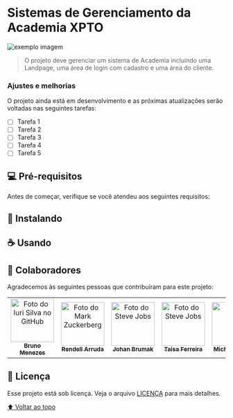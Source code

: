 # Sistemas de Gerenciamento da Academia XPTO

<img src="exemplo-image.png" alt="exemplo imagem">

> O projeto deve gerenciar um sistema de Academia incluindo uma Landpage, uma área de login com cadastro e uma área do cliente.

### Ajustes e melhorias

O projeto ainda está em desenvolvimento e as próximas atualizações serão voltadas nas seguintes tarefas:

- [ ] Tarefa 1
- [ ] Tarefa 2
- [ ] Tarefa 3
- [ ] Tarefa 4
- [ ] Tarefa 5

## 💻 Pré-requisitos

Antes de começar, verifique se você atendeu aos seguintes requisitos:

<!-- * Você instalou a versão mais recente de `<linguagem / dependência / requeridos>`
* Você tem uma máquina `<Windows / Linux / Mac>`. Indique qual sistema operacional é compatível / não compatível.
* Você leu `<guia / link / documentação_relacionada_ao_projeto>`. -->

## 🚀 Instalando <Sistemas de Gerenciamento da Academia XPTO>

<!-- Para instalar o <nome_do_projeto>, siga estas etapas:

Linux e macOS:
```
<comando_de_instalação>
```

Windows:
```
<comando_de_instalação>
``` -->

## ☕ Usando <Sistemas de Gerenciamento da Academia XPTO>

<!-- Para usar <nome_do_projeto>, siga estas etapas:

```
<exemplo_de_uso>
```

Adicione comandos de execução e exemplos que você acha que os usuários acharão úteis. Fornece uma referência de opções para pontos de bônus! -->

<!-- ## 📫 Contribuindo para <nome_do_projeto> -->
<!---Se o seu README for longo ou se você tiver algum processo ou etapas específicas que deseja que os contribuidores sigam, considere a criação de um arquivo CONTRIBUTING.md separado--->
<!-- Para contribuir com <nome_do_projeto>, siga estas etapas:

1. Bifurque este repositório.
2. Crie um branch: `git checkout -b <nome_branch>`.
3. Faça suas alterações e confirme-as: `git commit -m '<mensagem_commit>'`
4. Envie para o branch original: `git push origin <nome_do_projeto> / <local>`
5. Crie a solicitação de pull.

Como alternativa, consulte a documentação do GitHub em [como criar uma solicitação pull](https://help.github.com/en/github/collaborating-with-issues-and-pull-requests/creating-a-pull-request). -->

## 🤝 Colaboradores

Agradecemos às seguintes pessoas que contribuíram para este projeto:

<table>
  <tr>
    <td align="center">
      <a href="https://github.com/menezesbruno">
        <img src="https://avatars.githubusercontent.com/u/10854963?v=4" width="100px;" alt="Foto do Iuri Silva no GitHub"/><br>
        <sub>
          <b>Bruno Menezes</b>
        </sub>
      </a>
    </td>
    <td align="center">
      <a href="#">
        <img src="https://avatars.githubusercontent.com/u/89528131?v=4" width="100px;" alt="Foto do Mark Zuckerberg"/><br>
        <sub>
          <b>Rendell Arruda</b>
        </sub>
      </a>
    </td>
    <td align="center">
      <a href="https://github.com/brumakdeveloper">
        <img src="https://avatars.githubusercontent.com/u/97771949?v=4" width="100px;" alt="Foto do Steve Jobs"/><br>
        <sub>
          <b>Johan Brumak</b>
        </sub>
      </a>
    </td>
    <td align="center">
      <a href="https://github.com/taisaferreira">
        <img src="https://avatars.githubusercontent.com/u/71086861?v=4" width="100px;" alt="Foto do Steve Jobs"/><br>
        <sub>
          <b>Taisa Ferreira</b>
        </sub>
      </a>
    </td>
    </td>
    <td align="center">
      <a href="https://github.com/micheljwss">
        <img src="https://avatars.githubusercontent.com/u/71086861?v=4" width="100px;" alt=""/><br>
        <sub>
          <b>Michel Soares</b>
        </sub>
      </a>
    </td>    
  </tr>
</table>


## 📝 Licença

Esse projeto está sob licença. Veja o arquivo [LICENÇA](LICENSE.md) para mais detalhes.

[⬆ Voltar ao topo](#nome-do-projeto)<br>
